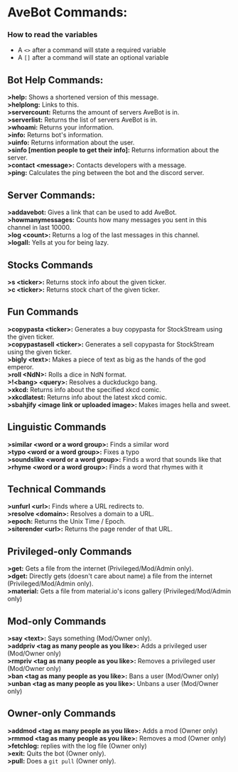 # AveBot Commands:<br>

### How to read the variables
- A `<>` after a command will state a required variable
- A `[]` after a command will state an optional variable

## Bot Help Commands:<br>
**>help:** Shows a shortened version of this message.<br>
**>helplong:** Links to this.<br>
**>servercount:** Returns the amount of servers AveBot is in.<br>
**>serverlist:** Returns the list of servers AveBot is in.<br>
**>whoami:** Returns your information.<br>
**>info:** Returns bot's information.<br>
**>uinfo:** Returns information about the user.<br>
**>sinfo [mention people to get their info]:** Returns information about the server.<br>
**>contact \<message>:** Contacts developers with a message.<br>
**>ping:** Calculates the ping between the bot and the discord server.

## Server Commands:<br>
**>addavebot:** Gives a link that can be used to add AveBot.<br>
**>howmanymessages:** Counts how many messages you sent in this channel in last 10000.<br>
**>log \<count>:** Returns a log of the last <count> messages in this channel.<br>
**>logall:** Yells at you for being lazy.<br>

## Stocks Commands<br>
**>s \<ticker>:** Returns stock info about the given ticker.<br>
**>c \<ticker>:** Returns stock chart of the given ticker.<br>

## Fun Commands<br>
**>copypasta \<ticker>:** Generates a buy copypasta for StockStream using the given ticker.<br>
**>copypastasell \<ticker>:** Generates a sell copypasta for StockStream using the given ticker.<br>
**>bigly \<text>:** Makes a piece of text as big as the hands of the god emperor.<br>
**>roll \<NdN>:** Rolls a dice in NdN format.<br>
**>!\<bang> \<query>:** Resolves a duckduckgo bang.<br>
**>xkcd:** Returns info about the specified xkcd comic.<br>
**>xkcdlatest:** Returns info about the latest xkcd comic.<br>
**>sbahjify \<image link or uploaded image>:** Makes images hella and sweet.<br>

## Linguistic Commands<br>
**>similar \<word or a word group>:** Finds a similar word<br>
**>typo \<word or a word group>:** Fixes a typo<br>
**>soundslike \<word or a word group>:** Finds a word that sounds like that<br>
**>rhyme \<word or a word group>:** Finds a word that rhymes with it<br>

## Technical Commands<br>
**>unfurl \<url>:** Finds where a URL redirects to.<br>
**>resolve \<domain>:** Resolves a domain to a URL.<br>
**>epoch:** Returns the Unix Time / Epoch.<br>
**>siterender \<url>:** Returns the page render of that URL.<br>

## Privileged-only Commands<br>
**>get:** Gets a file from the internet (Privileged/Mod/Admin only).<br>
**>dget:** Directly gets (doesn't care about name) a file from the internet (Privileged/Mod/Admin only).<br>
**>material:** Gets a file from material.io's icons gallery (Privileged/Mod/Admin only)<br>

## Mod-only Commands<br>
**>say \<text>:** Says something (Mod/Owner only).<br>
**>addpriv \<tag as many people as you like>:** Adds a privileged user (Mod/Owner only)<br>
**>rmpriv \<tag as many people as you like>:** Removes a privileged user (Mod/Owner only)<br>
**>ban \<tag as many people as you like>:** Bans a user (Mod/Owner only)<br>
**>unban \<tag as many people as you like>:** Unbans a user (Mod/Owner only)<br>

## Owner-only Commands<br>
**>addmod \<tag as many people as you like>:** Adds a mod (Owner only)<br>
**>rmmod \<tag as many people as you like>:** Removes a mod (Owner only)<br>
**>fetchlog:** replies with the log file (Owner only)<br>
**>exit:** Quits the bot (Owner only).<br>
**>pull:** Does a `git pull` (Owner only).<br>